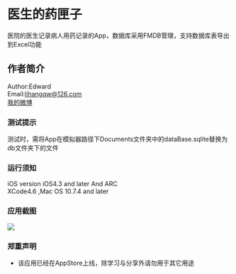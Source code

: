 医生的药匣子
===================================================================

医院的医生记录病人用药记录的App，数据库采用FMDB管理，支持数据库表导出到Excel功能

作者简介
--------------------------------------------------------------------
Author:Edward  
Email:lihangqw@126.com <br />
[我的微博](http://weibo.com/u/2715944641?wvr=5&)<br />

###	测试提示
测试时，需将App在模拟器路径下Documents文件夹中的dataBase.sqlite替换为db文件夹下的文件

### 运行须知
iOS version iOS4.3 and later And ARC <br />
XCode4.6 ,Mac OS 10.7.4 and later

### 应用截图
![ ](https://github.com/edwardean/Med/blob/master/Med/jieping.png?raw=true)


### 郑重声明
* 该应用已经在AppStore上线，除学习与分享外请勿用于其它用途